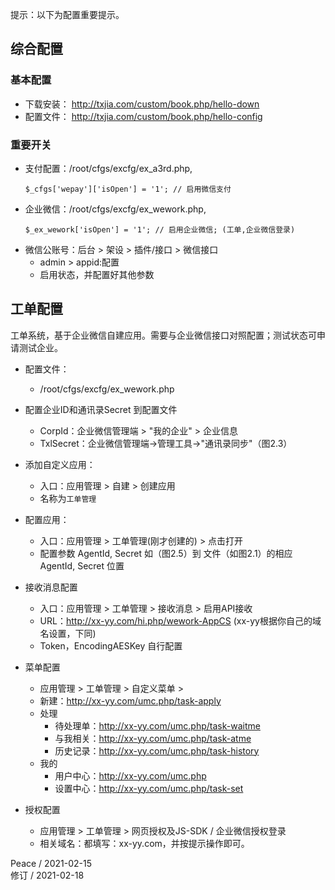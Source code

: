 

提示：以下为配置重要提示。


## 综合配置

### 基本配置

* 下载安装： http://txjia.com/custom/book.php/hello-down
* 配置文件： http://txjia.com/custom/book.php/hello-config

### 重要开关

* 支付配置：/root/cfgs/excfg/ex_a3rd.php, 
    ```
    $_cfgs['wepay']['isOpen'] = '1'; // 启用微信支付
    ```
* 企业微信：/root/cfgs/excfg/ex_wework.php,
    ```
    $_ex_wework['isOpen'] = '1'; // 启用企业微信; (工单,企业微信登录)
    ```
* 微信公账号：后台 > 架设 > 插件/接口 > 微信接口
  - admin > appid:配置
  - 启用状态，并配置好其他参数


## 工单配置

工单系统，基于企业微信自建应用。需要与企业微信接口对照配置；测试状态可申请测试企业。 

* 配置文件：
  - /root/cfgs/excfg/ex_wework.php

* 配置企业ID和通讯录Secret 到配置文件
  - CorpId：企业微信管理端 > "我的企业" > 企业信息 
  - TxlSecret：企业微信管理端->管理工具->"通讯录同步"（图2.3）

* 添加自定义应用：
  - 入口：应用管理 > 自建 > 创建应用 
  - 名称为`工单管理`
 
* 配置应用：
  - 入口：应用管理 > 工单管理(刚才创建的) > 点击打开
  - 配置参数 AgentId, Secret 如（图2.5）到 文件（如图2.1）的相应AgentId, Secret 位置

* 接收消息配置
  - 入口：应用管理 > 工单管理 > 接收消息 > 启用API接收
  - URL：http://xx-yy.com/hi.php/wework-AppCS (xx-yy根据你自己的域名设置，下同)
  - Token，EncodingAESKey 自行配置
 
* 菜单配置
  - 应用管理 > 工单管理 > 自定义菜单 > 
  - 新建：http://xx-yy.com/umc.php/task-apply
  - 处理
    - 待处理单：http://xx-yy.com/umc.php/task-waitme
    - 与我相关：http://xx-yy.com/umc.php/task-atme
    - 历史记录：http://xx-yy.com/umc.php/task-history
  - 我的
    - 用户中心：http://xx-yy.com/umc.php
    - 设置中心：http://xx-yy.com/umc.php/task-set

* 授权配置
  - 应用管理 > 工单管理 > 网页授权及JS-SDK / 企业微信授权登录
  - 相关域名：都填写：xx-yy.com，并按提示操作即可。

<p class="tr">
    Peace / 2021-02-15<br>
    修订 / 2021-02-18<br>
</p>

